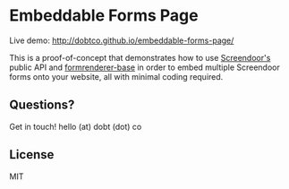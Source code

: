 Embeddable Forms Page
====

Live demo: http://dobtco.github.io/embeddable-forms-page/

This is a proof-of-concept that demonstrates how to use [Screendoor's](https://screendoor.dobt.co) public API and [formrenderer-base](https://github.com/dobtco/formrenderer-base) in order to embed multiple Screendoor forms onto your website, all with minimal coding required.

## Questions?

Get in touch! hello (at) dobt (dot) co

## License

MIT
